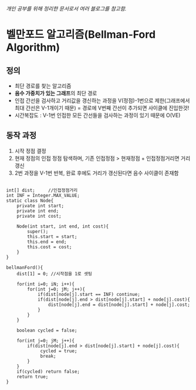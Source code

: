 *개인 공부를 위해 정리한 문서로서 여러 블로그를 참고함.*

# 벨만포드 알고리즘(Bellman-Ford Algorithm)

## 정의
- 최단 경로를 찾는 알고리즘
- **음수 가중치가 있는 그래프**의 최단 경로
- 인접 간선을 검사하고 거리값을 갱신하는 과정을 V(정점)-1번으로 제한(그래프에서 최대 간선은 V-1개이기 때문)
    = 경로에 V번째 간선이 추가되면 사이클에 진입한것!
- 시간복잡도 : V-1번 인접한 모든 간선들을 검사하는 과정이 있기 때문에 O(VE)

## 동작 과정
1. 시작 정점 결정
2. 현재 정점의 인접 정점 탐색하며, 기존 인접정점 > 현재정점 + 인접정점거리면 거리 갱신
3. 2번 과정을 V-1번 반복, 완료 후에도 거리가 갱신된다면 음수 사이클이 존재함

<pre><code>
int[] dist;     //인접정점거리
int INF = Integer.MAX_VALUE;
static class Node{
    private int start;
    private int end;
    private int cost;

    Node(int start, int end, int cost){
        super();
        this.start = start;
        this.end = end;
        this.cost = cost;
    }
}

bellmanFord(){
    dist[1] = 0; //시작점을 1로 셋팅

    for(int i=0; i<!cdata[<]>N; i++){
        for(int j=0; j<!cdata[<]>M; j++){
            if(dist[node[j].start == INF) continue;
            if(dist[node[j].end > dist[node[j].start] + node[j].cost){
                dist[node[j].end = dist[node[j].start] + node[j].cost;
            }
        }
    }

    boolean cycled = false;

    for(int j=0; j<!cdata[<]>M; j++){
        if(dist[node[j].end > dist[node[j].start] + node[j].cost){
             cycled = true;
             break;
        }
    }
    if(cycled) return false;
    return true;
}
</code></pre>
